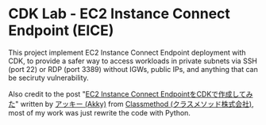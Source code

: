
# CDK Lab - EC2 Instance Connect Endpoint (EICE)

This project implement EC2 Instance Connect Endpoint deployment with CDK, to provide a safer way to access workloads in private subnets via SSH (port 22) or RDP (port 3389) without IGWs, public IPs, and anything that can be seciruty vulnerability.

Also credit to the post "[EC2 Instance Connect EndpointをCDKで作成してみた](https://dev.classmethod.jp/articles/create-ec2-instance-connect-endpoint-using-cdk-custom-resource/)" written by [アッキー (Akky)](https://dev.classmethod.jp/author/akky/) from [Classmethod (クラスメソッド株式会社)](https://classmethod.jp), most of my work was just rewrite the code with Python.
